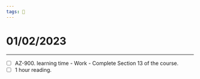 ```yaml
---
tags: 📆
---
```


# 01/02/2023
---

- [ ] AZ-900. learning time - Work - Complete Section 13 of the course.
- [ ] 1 hour reading.